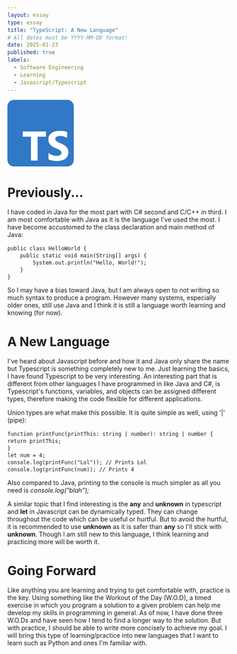 ```yaml
---
layout: essay
type: essay
title: "TypeScript: A New Language"
# All dates must be YYYY-MM-DD format!
date: 2025-01-23
published: true
labels:
  - Software Engineering
  - Learning
  - Javascript/Typescript
---
```


<img width="150px" class="rounded float-start pe-4" src="../img/reflect-ts/TypeScriptSquare.png">

# Previously...
I have coded in Java for the most part with C# second and C/C++ in third. I am most comfortable with Java as it is the language I've used the most. I have become accustomed to the class declaration and main method of Java:

```
public class HelloWorld {
    public static void main(String[] args) {
        System.out.println("Hello, World!");
    }
}
```
So I may have a bias toward Java, but I am always open to not writing so much syntax to produce a program. However many systems, especially older ones, still use Java and I think it is still a language worth learning and knowing (for now). 

# A New Language
I've heard about Javascript before and how it and Java only share the name but Typescript is something completely new to me. Just learning the basics, I have found Typescript to be very interesting. An interesting part that is different from other languages I have programmed in like Java and C#, is Typescript's functions, variables, and objects can be assigned different types, therefore making the code flexible for different applications. 

Union types are what make this possible. It is quite simple as well, using '|' (pipe):
```
function printFunc(printThis: string | number): string | number {
return printThis;
}
let num = 4;
console.log(printFunc("Lol")); // Prints Lol
console.log(printFunc(num)); // Prints 4
```
Also compared to Java, printing to the console is much simpler as all you need is *console.log("blah");*

A similar topic that I find interesting is the **any** and **unknown** in typescript and **let** in Javascript can be dynamically typed. They can change throughout the code which can be useful or hurtful. But to avoid the hurtful, it is recommended to use **unknown** as it is safer than **any** so I'll stick with **unknown**.
Though I am still new to this language, I think learning and practicing more will be worth it.

# Going Forward
Like anything you are learning and trying to get comfortable with, practice is the key. Using something like the Workout of the Day (W.O.D), a timed exercise in which you program a solution to a given problem can help me develop my skills in programming in general. As of now, I have done three W.O.Ds and have seen how I tend to find a longer way to the solution. But with practice, I should be able to write more concisely to achieve my goal. 
I will bring this type of learning/practice into new languages that I want to learn such as Python and ones I'm familiar with. 

